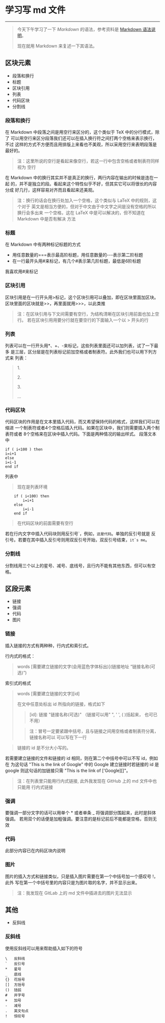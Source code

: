 # 学习写 **md** 文件
-------------

> 今天下午学习了一下 *Markdown* 的语法，参考资料是 [Markdown 语法说明](http://wowubuntu.com/markdown/ "md")。
>
> 现在就用 Markdown 来复述一下其语法。

## 区块元素
+ 段落和换行
+ 标题
+ 区块引用
+ 列表
+ 代码区块
+ 分割线

### 段落和换行
在 Markdown 中段落之间是用空行来区分的，这个类似于 TeX 中的分行模式，除了
可以用空行来区分段落我们还可以在插入换行符之间打两个空格来表示换行，不过
这样的方式不方便而且用排版上来看也不美观，所以采用空行来表明段落是最好的。

> 注：这里所说的空行是看起来像空行，若这一行中包含空格或者制表符同样视为
  空行

在 Markdown 中的换行其实并不是真正的换行，两行内容在输出的时候是连在一起
的，并不是独立的段。看起来这个特性似乎不好，但其实它可以将很长的内容分成
好几行，这样容易对齐而且看起来还美观。

> 注：换行的话会在换行处加入一个空格，这个类似与 LaTeX 中的规则，这个对于
> 英文是相当方便的，但对于中文由于中文字之间是没有空格的所以换行会多出来
> 一个空格，这在 LaTeX 中是可以解决的，但不知道在 Markdown 中是否有解决
> 方法

### 标题
在 Markdown 中有两种标记标题的方式

* 用任意数量的===表示最高阶标题，用任意数量的---表示第二阶标题
* 在一行最开头用#来标记，有几个#表示第几阶标题，最低是6阶标题

我喜欢用#来标记

### 区块引用
区块引用是在一行开头用>标记，这个区块引用可以叠加，即在区块里面加区块。
区块里面的区块就是>>，再里面就用>>>，以此类推

> 注：在区块引用与下文间需要有空行，为结构清晰在区块引用前面也加上空行。
> 若在区块引用用要分行就在要空行的下面输入一个以 > 开头的行

### 列表
列表可以在一行开头用\*、\+、\-来标记，这些列表里面还可以加列表，试了一下最多
是三层，区分层是在列表标记前加空格或者制表符。此外我们也可以用下列方式来
列表：

> 1\.
>
> 2\.
>
> 3\.
>
> \.\.\.

### 代码区块
代码区块的作用是在文本里插入代码，而又希望保持代码的格式，这样我们可以在缩进
一个制表符或者4个空格后插入代码。如果在区块中，我们则需要插入两个制表符或者
8个空格来在区块中插入代码。下面是两种情况的输出样式。
段落文本中

    if ( i<100 ) then
	i=i+1
    else
	i=i-1
    end if

列表中

> 现在是列表环境
>
		if ( i<100) then
			i=i+1
		else
			i=i-1
		end if

> 在代码区块的前面需要有空行

若在行内文字中插入代码块则用反引号\`，例如，`这是代码`。单独的反引号就是
反引号。若要在其中插入反引号则用双反引号开始，双反引号结束，`` it`s me ``。

### 分割线
分割线用三个以上的星号、减号、底线号，且行内不能有其他东西，但可以有空格。

## 区段元素
+ 链接
+ 强调
+ 代码
+ 图片

### 链接
插入链接的方式有两种种，行内式和索引式。

行内式的格式：
> words \[需要建立链接的文字(会用蓝色字体标出)\](链接地址 “链接名称(可选)”)

索引式的格式
> words \[需要建立链接的文字\]\[id\]
>
> 在文中任意处标出 id 所指向的链接，格式如下
 >> \[id\]:	链接  "链接名称(可选)"  （链接可以用" ", ' ', ( )括起来，
  > 也可已不用） 
  >
 >> 注：冒号一定要紧跟中括号，且与链接之间用空格或者制表符分离，链接名称可以
  > 可以写在下一行

> 链接的 id 是不分大小写的。

若需要建立链接的文件和链接的 id 相同，则在第二个中括号中可以不写 id，例如在
为这句话 "This is the link of Google" 中的 Google 建立链接时若链接的 id 是
google 则这句话的加链接只需 "This is the link of \['Google\][]"。

> 注：在列表里只能用行内式链接, 此外我发现在 GitHub 上的 md 文件中也只能用
>     行内式链接

### 强调
要强调一部分文字的话可以用单个 \* 或者单条 \_ 将强调部分围起来，此时是斜体强调。
若用双个的话便是加粗强调。要注意的是标记前后不能都是空格，否则无效

### 代码
此部分内容已在内码区块内说明

### 图片
图片的插入方式和链接类似，只是插入图片需要在第一个中括号加一个感叹号 \!，此外
写在第一个中括号里的内容只是为图片取的名字，并不显示出来。

> 注：我发现在 GitLab 上的 md 文件中插进去的图片无法显示

## 其他
+ 反斜线

### 反斜线
使用反斜线可以用来帮助插入如下的符号

	\   反斜线
	`   反引号
	*   星号
	_   底线
	{}  花括号
	[]  方括号
	()  括弧
	#   井字号
	+   加号
	-   减号
	.   英文句点
	!   惊叹号
